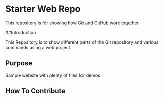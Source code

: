# Starter Web Repo

This repository is for showing how Git and GitHub work together

##Introduction

This Repository is to show different parts of the Git repository and various commands using a web project.

## Purpose

Sample website with plenty of files for demos

## How To Contribute